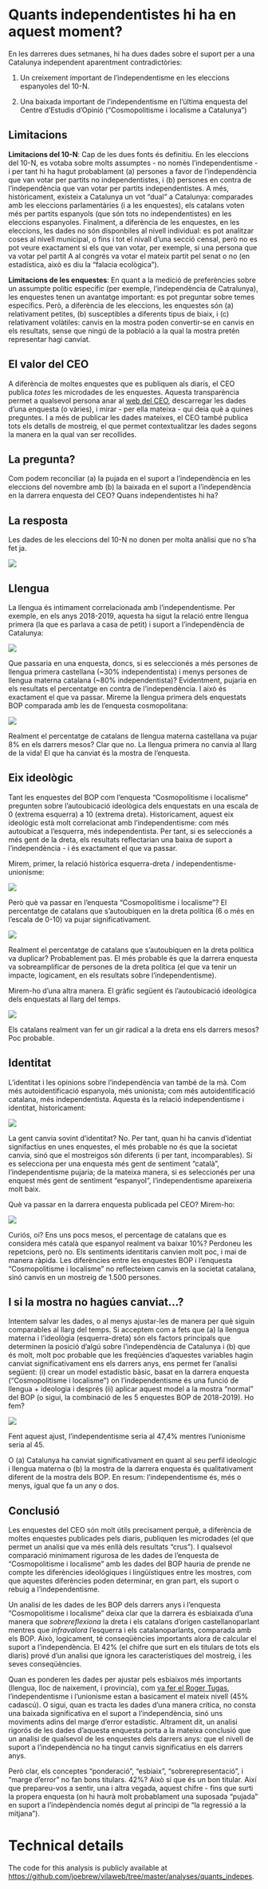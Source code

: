 
# Quants independentistes hi ha en aquest moment?

En les darreres dues setmanes, hi ha dues dades sobre el suport per a
una Catalunya independent aparentment contradictòries:

1.  Un creixement important de l’independentisme en les eleccions
    espanyoles del 10-N.

2.  Una baixada important de l’independentisme en l’última enquesta del
    Centre d’Estudis d’Opinió (“Cosmopolitisme i localisme a Catalunya”)

## Limitacions

**Limitacions del 10-N**: Cap de les dues fonts és definitiu. En les
eleccions del 10-N, es votaba sobre molts assumptes - no només
l’independentisme - i per tant hi ha hagut probablament (a) persones a
favor de l’independència que van votar per partits no independentistes,
i (b) persones en contra de l’independència que van votar per partits
independentistes. A més, històricament, existeix a Catalunya un vot
“dual” a Catalunya: comparades amb les eleccions parlamentàries (i a
les enquestes), els catalans voten més per partits espanyols (que són
tots no independentistes) en les eleccions espanyoles. Finalment, a
diferència de les enquestes, en les eleccions, les dades no són
disponbiles al nivell individual: es pot analitzar coses al nivell
municipal, o fins i tot el nivall d’una secció censal, però no es pot
veure exactament si els que van votar, per exemple, si una persona que
va votar pel partit A al congrés va votar el mateix partit pel senat o
no (en estadística, això es diu la “falacia ecològica”).

**Limitacions de les enquestes**: En quant a la medició de preferències
sobre un assumpte polític específic (per exemple, l’independència de
Catralunya), les enquestes tenen un avantatge important: es pot
preguntar sobre temes específics. Però, a diferència de les eleccions,
les enquestes són (a) relativament petites, (b) susceptibles a diferents
tipus de biaix, i (c) relativament volàtiles: canvis en la mostra poden
convertir-se en canvis en els resultats, sense que ningú de la població
a la qual la mostra pretén representar hagi canviat.

## El valor del CEO

A diferència de moltes enquestes que es publiquen als diaris, el CEO
publica *totes* les microdades de les enquestes. Aquesta transparència
permet a qualsevol persona anar al [web del
CEO](http://ceo.gencat.cat/ca/inici), descarregar les dades d’una
enquesta (o vàries), i mirar - per ella mateixa - qui deia què a quines
preguntes. I a més de publicar les dades mateixes, el CEO també publica
tots els detalls de mostreig, el que permet contextualitzar les dades
segons la manera en la qual van ser recollides.

## La pregunta?

Com podem reconciliar (a) la pujada en el suport a l’independència en
les eleccions del novembre amb (b) la baixada en el suport a
l’independència en la darrera enquesta del CEO? Quans
independentistes hi ha?

## La resposta

Les dades de les eleccions del 10-N no donen per molta anàlisi que no
s’ha fet ja.

![](figures/unnamed-chunk-2-1.png)<!-- -->

## Llengua

La llengua és intimament correlacionada amb l’independentisme. Per
exemple, en els anys 2018-2019, aquesta ha sigut la relació entre
llengua primera (la que es parlava a casa de petit) i suport a
l’independència de Catalunya:

![](figures/unnamed-chunk-3-1.png)<!-- -->

Que passaria en una enquesta, doncs, si es seleccionés a més persones de
llengua primera castellana (~30% independentista) i menys persones de
llengua materna catalana (~80% independentista)? Evidentment, pujaria en
els resultats el percentatge en contra de l’independència. I això és
exactament el que va passar. Mireme la llengua primera dels enquestats
BOP comparada amb les de l’enquesta cosmopolitana:

![](figures/unnamed-chunk-4-1.png)<!-- -->

Realment el percentatge de catalans de llengua materna castellana va
pujar 8% en els darrers mesos? Clar que no. La llengua primera no canvia
al llarg de la vida\! El que ha canviat és la mostra de l’enquesta.

## Eix ideològic

Tant les enquestes del BOP com l’enquesta “Cosmopolitisme i localisme”
pregunten sobre l’autoubicació ideològica dels enquestats en una escala
de 0 (extrema esquerra) a 10 (extrema dreta). Historicament, aquest eix
ideològic està molt correlacionat amb l’independentisme: com més
autoubicat a l’esquerra, més independentista. Per tant, si es
seleccionés a més gent de la dreta, els resultats reflectarian una
baixa de suport a l’independència - i és exactament el que va passar.

Mirem, primer, la relació històrica esquerra-dreta /
independentisme-unionisme:

![](figures/unnamed-chunk-5-1.png)<!-- -->

Però què va passar en l’enquesta “Cosmopolitisme i localisme”? El
percentatge de catalans que s’autoubiquen en la dreta política (6 o més
en l’escala de 0-10) va pujar significativament.

![](figures/unnamed-chunk-6-1.png)<!-- -->

Realment el percentatge de catalans que s’autoubiquen en la dreta
política va duplicar? Probablement pas. El més probable és que la
darrera enquesta va sobreamplificar de persones de la dreta política (el
que va tenir un impacte, logicament, en els resultats sobre
l’independentisme).

Mirem-ho d’una altra manera. El gràfic següent és l’autoubicació
ideològica dels enquestats al llarg del temps.

![](figures/unnamed-chunk-7-1.png)<!-- -->

Els catalans realment van fer un gir radical a la dreta ens els darrers
mesos? Poc probable.

## Identitat

L’identitat i les opinions sobre l’independència van també de la mà. Com
més autoidentificació espanyola, més unionista; com més
autoidentificació catalana, més independentista. Aquesta és la relació
independentisme i identitat, historicament:

![](figures/unnamed-chunk-8-1.png)<!-- -->

La gent canvia sovint d’identitat? No. Per tant, quan hi ha canvis
d’identiat signifactius en unes enquestes, el més probable no és que
la societat canvia, sinó que el mostreigos són diferents (i per tant,
incomparables). Si es selecciona per una enquesta més gent de sentiment
“català”, l’independentisme pujaria; de la mateixa manera, si es
seleccionés per una enquest més gent de sentiment “espanyol”,
l’independentisme apareixeria molt baix.

Què va passar en la darrera enquesta publicada pel CEO? Mirem-ho:

![](figures/unnamed-chunk-9-1.png)<!-- -->

Curiós, oi? Ens uns pocs mesos, el percentage de catalans que es
considera més català que espanyol realment va baixar 10%? Perdoneu les
repetcions, però no. Els sentiments identitaris canvien molt poc, i mai
de manera ràpida. Les diferències entre les enquestes BOP i l’enquesta
“Cosmopolitisme i localisme” no reflecteixen canvis en la societat
catalana, sinó canvis en un mostreig de 1.500 persones.

## I si la mostra no hagúes canviat…?

Intentem salvar les dades, o al menys ajustar-les de manera per què
siguin comparables al llarg del temps. Si acceptem com a fets que (a) la
llengua materna i l’ideològia (esquerra-dreta) són els factors
principals que determinen la posició d’algú sobre l’independència de
Catalunya i (b) que és molt, molt poc probable que les freqüències
d’aquestes variables hagin canviat significativament ens els darrers
anys, ens permet fer l’analisi següent: (i) crear un model estadístic
bàsic, basat en la darrera enquesta (“Cosmopolitisme i localisme”) on
l’independentisme és una funció de llengua + ideologia i després (ii)
aplicar aquest model a la mostra “normal” del BOP (o sigui, la
combinació de les 5 enquestes BOP de 2018-2019). Ho fem?

![](figures/unnamed-chunk-10-1.png)<!-- -->

Fent aquest ajust, l’independentisme seria al 47,4% mentres l’unionisme
seria al 45.

O (a) Catalunya ha canviat significativament en quant al seu perfil
ideologic i llengua materna o (b) la mostra de la darrera enquesta és
qualitativament diferent de la mostra dels BOP. En resum:
l’independentisme és, més o menys, igual que fa un any o dos.

## Conclusió

Les enquestes del CEO són molt útils precisament perquè, a diferència de
moltes enquestes publicades pels diaris, publiquen les microdades (el
que permet un analisi que va més enllà dels resultats “crus”). I
qualsevol comparació minimament rigurosa de les dades de l’enquesta de
“Cosmopolitisme i localisme” amb les dades del BOP hauria de prende ne
compte les diferències ideológiques i lingüístiques entre les mostres,
com que aquestes diferències poden determinar, en gran part, els suport
o rebuig a l’independentisme.

Un analisi de les dades de les BOP dels darrers anys i l’enquesta
“Cosmopolitisme i localisme” deixa clar que la darrera és esbiaixada
d’una manera que *sobrereflexiona* la dreta i els catalans d’origen
castellanoparlant mentres que *infravalora* l’esquerra i els
catalanoparlants, comparada amb els BOP. Això, logicament, té
conseqüències importants alora de calcular el suport a
l’independència. El 42% (el chifre que surt en els titulars de tots
els diaris) prové d’un analisi que ignora les característiques del
mostreig, i les seves conseqüències.

Quan es ponderen les dades per ajustar pels esbiaixos més importants
(llengua, lloc de naixement, i provincía), com [va fer el Roger
Tugas](https://www.naciodigital.cat/noticia/191129/dades/ocultes/ceo/apunten/si/guanyaria/referendum),
l’independentisme i l’unionisme estan a basicament el mateix nivell (45%
cadascú). O sigui, quan es tracta les dades d’una manera crítica, no
consta una baixada significativa en el suport a l’independència, sinó
uns moviments adins del marge d’error estadístic. Altrament dit, un
analisi rigorós de les dades d’aquesta enquesta porta a la mateixa
conclusió que un analisi de qualsevol de les enquestes dels darrers
anys: que el nivell de suport a l’independència no ha tingut canvis
significatius en els darrers anys.

Però clar, els conceptes “ponderació”, “esbiaix”, “sobrerepresentació”,
i “marge d’error” no fan bons titulars. 42%? Això sí que és un bon
titular. Així que prepareu-vos a sentir, una i altra vegada, aquest
chifre - fins que surti la propera enquesta (on hi haurà molt
probablament una suposada “pujada” en suport a l’indepèndencia només
degut al principi de “la regressió a la mitjana”).

# Technical details

The code for this analysis is publicly available at
<https://github.com/joebrew/vilaweb/tree/master/analyses/quants_indepes>.
